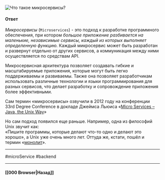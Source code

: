 ![Что такое микросервисы?](https://www.youtube.com/watch?v=uKtRSmO8ALk)

#### Ответ

*Микросервисы* (`Microservices`) - это подход к разработке программного обеспечения, при котором *большое приложение разбивается на маленькие, независимые сервисы, каждый из которых выполняет определенную функцию.* Каждый микросервис может быть разработан и развернут отдельно от других сервисов, а коммуникация между ними осуществляется по средствам API.

Микросервисная архитектура позволяет создавать гибкие и масштабируемые приложения, которые могут быть легко поддерживаемы и развиваемы. Также она позволяет разработчикам использовать различные технологии и языки программирования для разных сервисов, что делает разработку и сопровождение приложения более эффективными.

Сам термин «микросервисы» озвучили в 2012 году на конференции 33rd Degree Conference в докладе Джеймса Льюиса «[Micro Services – Java, the Unix Way](http://2012.33degree.org/pdf/JamesLewisMicroServices.pdf)»

Но сам подход появился еще раньше. Например, одна из философий Unix звучит как:  
«Пишите программы, которые делают что-то одно и делают это хорошо», а Unix уже очень много лет. Оттуда же, кстати, пошёл и термин «[монолит](https://habr.com/ru/post/344826/)».

___
#microService #backend 

___

#### [[000 Browser|Назад]]